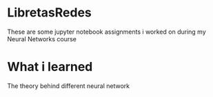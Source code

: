 # LibretasRedes
These are some jupyter notebook assignments i worked on during my Neural Networks course

# What i learned
The theory behind different neural network 
